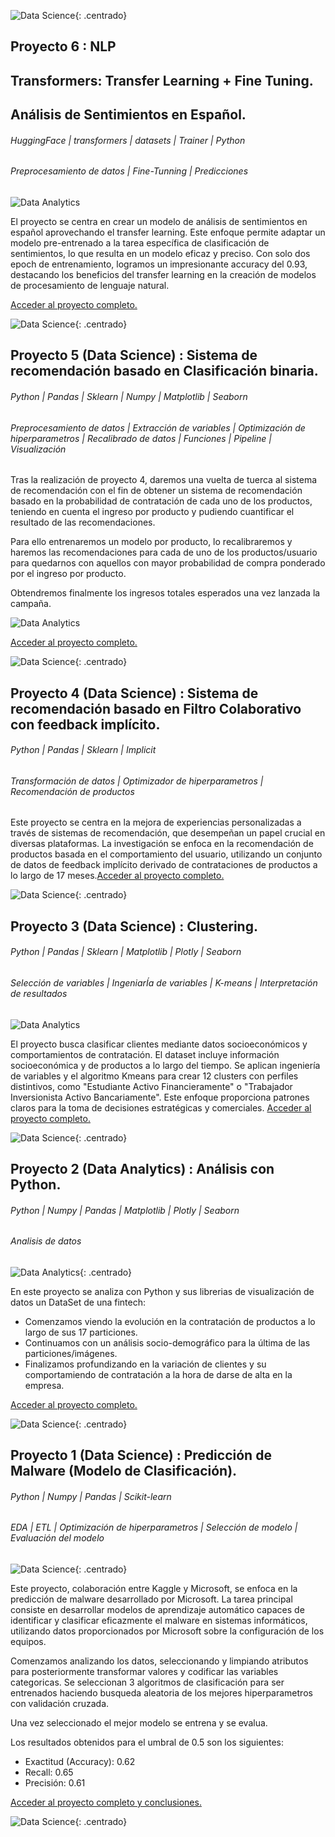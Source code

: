 ![Data Science](/assets/img/Captura2.PNG){: .centrado}

## Proyecto 6 : NLP
## Transformers: Transfer Learning + Fine Tuning. 
## Análisis de Sentimientos en Español.
###### HuggingFace | transformers | datasets | Trainer | Python
###### Preprocesamiento de datos | Fine-Tunning | Predicciones

![Data Analytics](/assets/img/transfer_learning.PNG)

El proyecto se centra en crear un modelo de análisis de sentimientos en español aprovechando el transfer learning. Este enfoque permite adaptar un modelo pre-entrenado a la tarea específica de clasificación de sentimientos, lo que resulta en un modelo eficaz y preciso. Con solo dos epoch de entrenamiento, logramos un impresionante accuracy del 0.93, destacando los beneficios del transfer learning en la creación de modelos de procesamiento de lenguaje natural.

[Acceder al proyecto completo.](https://github.com/mantiads/trasnformers/blob/main/README.md)

![Data Science](/assets/img/Captura2.PNG){: .centrado}

## Proyecto 5 (Data Science) : Sistema de recomendación basado en Clasificación binaria.
###### Python | Pandas | Sklearn | Numpy | Matplotlib | Seaborn
###### Preprocesamiento de datos | Extracción de variables | Optimización de hiperparametros | Recalibrado de datos | Funciones | Pipeline | Visualización



Tras la realización de proyecto 4, daremos una vuelta de tuerca al sistema de recomendación con el fin de obtener un sistema de recomendación basado en la probabilidad de contratación de cada uno de los productos, teniendo en cuenta el ingreso por producto y pudiendo cuantificar el resultado de las recomendaciones.

Para ello entrenaremos un modelo por producto, lo recalibraremos y haremos las recomendaciones para cada de uno de los productos/usuario para quedarnos con aquellos con mayor probabilidad de compra ponderado por el ingreso por producto.

Obtendremos finalmente los ingresos totales esperados una vez lanzada la campaña.

![Data Analytics](/assets/img/resultado.PNG)

[Acceder al proyecto completo.](https://github.com/mantiads/Recomendacion-Clasiffier/blob/main/README.md)

![Data Science](/assets/img/Captura2.PNG){: .centrado}

## Proyecto 4 (Data Science) : Sistema de recomendación basado en Filtro Colaborativo con feedback implícito.
###### Python | Pandas | Sklearn | Implicit 
###### Transformación de datos | Optimizador de hiperparametros | Recomendación de productos

Este proyecto se centra en la mejora de experiencias personalizadas a través de sistemas de recomendación, que desempeñan un papel crucial en diversas plataformas. La investigación se enfoca en la recomendación de productos basada en el comportamiento del usuario, utilizando un conjunto de datos de feedback implícito derivado de contrataciones de productos a lo largo de 17 meses.[Acceder al proyecto completo.](https://github.com/mantiads/Recomendation_implicit/blob/main/README.md)





![Data Science](/assets/img/Captura2.PNG){: .centrado}

## Proyecto 3 (Data Science) : Clustering.
###### Python | Pandas | Sklearn | Matplotlib | Plotly | Seaborn
###### Selección de variables | IngeniarÍa de variables | K-means | Interpretación de resultados

![Data Analytics](/assets/img/clusters.PNG)

El proyecto busca clasificar clientes mediante datos socioeconómicos y comportamientos de contratación. El dataset incluye información socioeconómica y de productos a lo largo del tiempo. Se aplican ingeniería de variables y el algoritmo Kmeans para crear 12 clusters con perfiles distintivos, como "Estudiante Activo Financieramente" o "Trabajador Inversionista Activo Bancariamente". Este enfoque proporciona patrones claros para la toma de decisiones estratégicas y comerciales. [Acceder al proyecto completo.](https://github.com/mantiads/Clustering/blob/main/README.md)  

![Data Science](/assets/img/Captura2.PNG){: .centrado}

## Proyecto 2 (Data Analytics) : Análisis con Python.
###### Python | Numpy | Pandas | Matplotlib | Plotly | Seaborn
###### Analisis de datos

![Data Analytics](/assets/img/10_dist_geo_treemap.png){: .centrado}

En este proyecto se analiza con Python y sus librerias de visualización de datos un DataSet de una fintech:

- Comenzamos viendo la evolución en la contratación de productos a lo largo de sus 17 particiones.
- Continuamos con un análisis socio-demográfico para la última de las particiones/imágenes.
- Finalizamos profundizando en la variación de clientes y su comportamiendo de contratación a la hora de darse de alta en la empresa.
  
[Acceder al proyecto completo.](https://github.com/mantiads/Portfolio-Mikel-Analytics/blob/main/README.md)  

![Data Science](/assets/img/Captura2.PNG){: .centrado}

## Proyecto 1 (Data Science) : Predicción de Malware (Modelo de Clasificación).
###### Python | Numpy | Pandas | Scikit-learn
###### EDA | ETL | Optimización de hiperparametros | Selección de modelo | Evaluación del modelo

![Data Science](/assets/img/Captura.PNG){: .centrado}




Este proyecto, colaboración entre Kaggle y Microsoft, se enfoca en la predicción de malware desarrollado por Microsoft. La tarea principal consiste en desarrollar modelos de aprendizaje automático capaces de identificar y clasificar eficazmente el malware en sistemas informáticos, utilizando datos proporcionados por Microsoft sobre la configuración de los equipos.

Comenzamos analizando los datos, seleccionando y limpiando atributos para posteriormente transformar valores y codificar las variables categoricas. Se seleccionan 3 algoritmos de clasificación para ser entrenados haciendo busqueda aleatoria de los mejores hiperparametros con validación cruzada.

Una vez seleccionado el mejor modelo se entrena y se evalua.

Los resultados obtenidos para el umbral de 0.5 son los siguientes:
- Exactitud (Accuracy): 0.62
- Recall: 0.65
- Precisión: 0.61


[Acceder al proyecto completo y conclusiones.](https://github.com/mantiads/Portfolio-Mikel-Analytics/blob/main/README.md)

![Data Science](/assets/img/Captura2.PNG){: .centrado}

